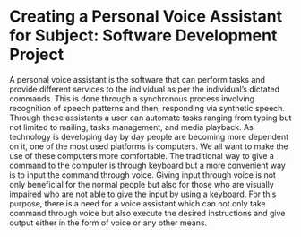 # Creating a Personal Voice Assistant for Subject: Software Development Project
A personal voice assistant is the software that can perform tasks and provide different services to the individual as per the individual’s dictated commands. This is done through a synchronous process involving recognition of speech patterns and then, responding via synthetic speech. Through these assistants a user can automate tasks ranging from typing but not limited to mailing, tasks management, and media playback. As technology is developing day by day people are becoming more dependent on it, one of the most used platforms is computers. We all want to make the use of these computers more comfortable. The traditional way to give a command to the computer is through keyboard but a more convenient way is to input the command through voice. Giving input through voice is not only beneficial for the normal people but also for those who are visually impaired who are not able to give the input by using a keyboard. For this purpose, there is a need for a voice assistant which can not only take command through voice but also execute the desired instructions and give output either in the form of voice or any other means.
